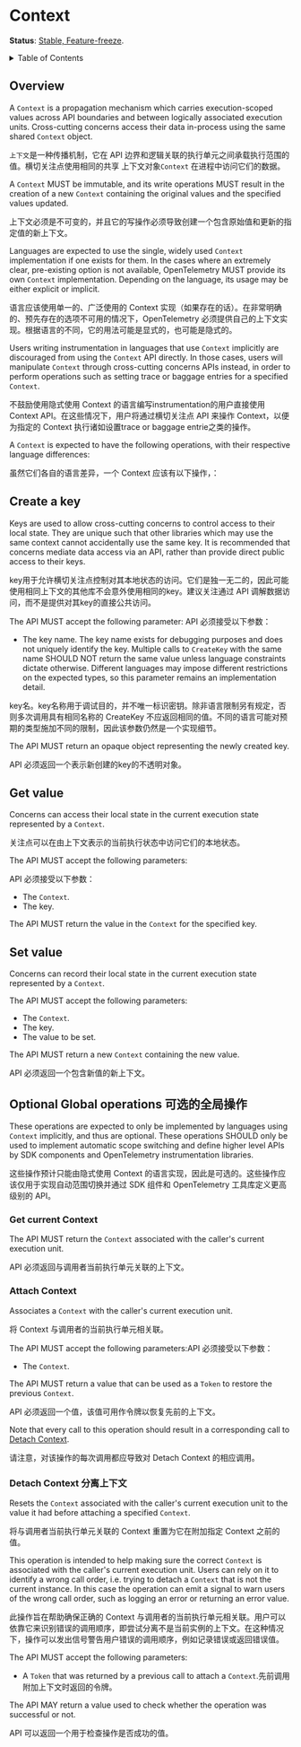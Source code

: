 # Context

**Status**: [Stable, Feature-freeze](../document-status.md).

<details>
<summary>
Table of Contents
</summary>

- [Overview](#overview)
- [Create a key](#create-a-key)
- [Get value](#get-value)
- [Set value](#set-value)
- [Optional global operations](#optional-global-operations)
  - [Get current Context](#get-current-context)
  - [Attach Context](#attach-context)
  - [Detach Context](#detach-context)

</details>

## Overview

A `Context` is a propagation mechanism which carries execution-scoped values
across API boundaries and between logically associated execution units.
Cross-cutting concerns access their data in-process using the same shared
`Context` object.

`上下文`是一种传播机制，它在 API 边界和逻辑关联的执行单元之间承载执行范围的值。横切关注点使用相同的共享 上下文对象`Context` 在进程中访问它们的数据。


A `Context` MUST be immutable, and its write operations MUST
result in the creation of a new `Context` containing the original
values and the specified values updated.

上下文必须是不可变的，并且它的写操作必须导致创建一个包含原始值和更新的指定值的新上下文。


Languages are expected to use the single, widely used `Context` implementation
if one exists for them. In the cases where an extremely clear, pre-existing
option is not available, OpenTelemetry MUST provide its own `Context`
implementation. Depending on the language, its usage may be either explicit
or implicit.

语言应该使用单一的、广泛使用的 Context 实现（如果存在的话）。在非常明确的、预先存在的选项不可用的情况下，OpenTelemetry 必须提供自己的上下文实现。根据语言的不同，它的用法可能是显式的，也可能是隐式的。

Users writing instrumentation in languages that use `Context` implicitly are
discouraged from using the `Context` API directly. In those cases, users will
manipulate `Context` through cross-cutting concerns APIs instead, in order to
perform operations such as setting trace or baggage entries for a specified
`Context`.

不鼓励使用隐式使用 Context 的语言编写instrumentation的用户直接使用 Context API。在这些情况下，用户将通过横切关注点 API 来操作 Context，以便为指定的 Context 执行诸如设置trace or baggage entrie之类的操作。

A `Context` is expected to have the following operations, with their
respective language differences:

虽然它们各自的语言差异，一个 Context 应该有以下操作，：

## Create a key

Keys are used to allow cross-cutting concerns to control access to their local state.
They are unique such that other libraries which may use the same context
cannot accidentally use the same key. It is recommended that concerns mediate
data access via an API, rather than provide direct public access to their keys.

key用于允许横切关注点控制对其本地状态的访问。它们是独一无二的，因此可能使用相同上下文的其他库不会意外使用相同的key。建议关注通过 API 调解数据访问，而不是提供对其key的直接公共访问。

The API MUST accept the following parameter:
API 必须接受以下参数：


- The key name. The key name exists for debugging purposes and does not uniquely identify the key. Multiple calls to `CreateKey` with the same name SHOULD NOT return the same value unless language constraints dictate otherwise. Different languages may impose different restrictions on the expected types, so this parameter remains an implementation detail.

key名。key名称用于调试目的，并不唯一标识密钥。除非语言限制另有规定，否则多次调用具有相同名称的 CreateKey 不应返回相同的值。不同的语言可能对预期的类型施加不同的限制，因此该参数仍然是一个实现细节。

The API MUST return an opaque object representing the newly created key.

API 必须返回一个表示新创建的key的不透明对象。


## Get value

Concerns can access their local state in the current execution state
represented by a `Context`.

关注点可以在由上下文表示的当前执行状态中访问它们的本地状态。

The API MUST accept the following parameters:

API 必须接受以下参数：


- The `Context`.
- The key.

The API MUST return the value in the `Context` for the specified key.

## Set value

Concerns can record their local state in the current execution state
represented by a `Context`.

The API MUST accept the following parameters:

- The `Context`.
- The key.
- The value to be set.

The API MUST return a new `Context` containing the new value.

API 必须返回一个包含新值的新上下文。


## Optional Global operations  可选的全局操作


These operations are expected to only be implemented by languages
using `Context` implicitly, and thus are optional. These operations
SHOULD only be used to implement automatic scope switching and define
higher level APIs by SDK components and OpenTelemetry instrumentation libraries.

这些操作预计只能由隐式使用 Context 的语言实现，因此是可选的。这些操作应该仅用于实现自动范围切换并通过 SDK 组件和 OpenTelemetry 工具库定义更高级别的 API。

### Get current Context

The API MUST return the `Context` associated with the caller's current execution unit.

API 必须返回与调用者当前执行单元关联的上下文。

### Attach Context

Associates a `Context` with the caller's current execution unit.

将 Context 与调用者的当前执行单元相关联。


The API MUST accept the following parameters:API 必须接受以下参数：


- The `Context`.

The API MUST return a value that can be used as a `Token` to restore the previous
`Context`.

API 必须返回一个值，该值可用作令牌以恢复先前的上下文。

Note that every call to this operation should result in a corresponding call to
[Detach Context](#detach-context).

请注意，对该操作的每次调用都应导致对 Detach Context 的相应调用。

### Detach Context  分离上下文


Resets the `Context` associated with the caller's current execution unit
to the value it had before attaching a specified `Context`.

将与调用者当前执行单元关联的 Context 重置为它在附加指定 Context 之前的值。


This operation is intended to help making sure the correct `Context`
is associated with the caller's current execution unit. Users can
rely on it to identify a wrong call order, i.e. trying to detach
a `Context` that is not the current instance. In this case the operation
can emit a signal to warn users of the wrong call order, such as logging
an error or returning an error value.

此操作旨在帮助确保正确的 Context 与调用者的当前执行单元相关联。用户可以依靠它来识别错误的调用顺序，即尝试分离不是当前实例的上下文。在这种情况下，操作可以发出信号警告用户错误的调用顺序，例如记录错误或返回错误值。

The API MUST accept the following parameters:

- A `Token` that was returned by a previous call to attach a `Context`.先前调用附加上下文时返回的令牌。

The API MAY return a value used to check whether the operation
was successful or not.

API 可以返回一个用于检查操作是否成功的值。

